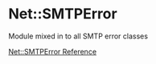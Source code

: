# Net::SMTPError

Module mixed in to all SMTP error classes

[Net::SMTPError Reference](https://ruby-doc.org/stdlib-2.5.0/libdoc/net/smtp/rdoc/Net::SMTPError.html)